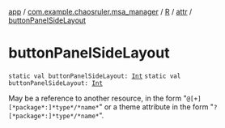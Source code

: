 [app](../../../index.md) / [com.example.chaosruler.msa_manager](../../index.md) / [R](../index.md) / [attr](index.md) / [buttonPanelSideLayout](.)

# buttonPanelSideLayout

`static val buttonPanelSideLayout: `[`Int`](https://kotlinlang.org/api/latest/jvm/stdlib/kotlin/-int/index.html)
`static val buttonPanelSideLayout: `[`Int`](https://kotlinlang.org/api/latest/jvm/stdlib/kotlin/-int/index.html)

May be a reference to another resource, in the form "`@[+][*package*:]*type*/*name*`" or a theme attribute in the form "`?[*package*:]*type*/*name*`".

